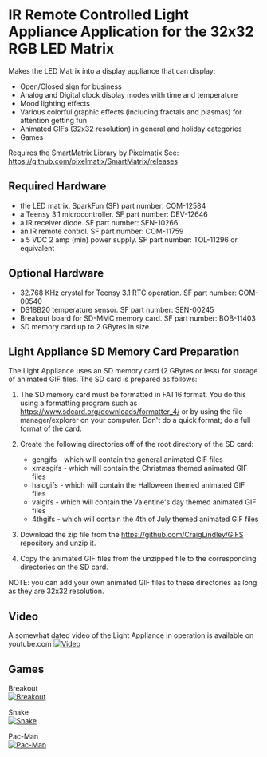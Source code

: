 IR Remote Controlled Light Appliance Application for the 32x32 RGB LED Matrix
=============================================================================

Makes the LED Matrix into a display appliance that can display:
 * Open/Closed sign for business
 * Analog and Digital clock display modes with time and temperature
 * Mood lighting effects
 * Various colorful graphic effects (including fractals and plasmas) for attention getting fun
 * Animated GIFs (32x32 resolution) in general and holiday categories
 * Games
  
Requires the SmartMatrix Library by Pixelmatix
See: https://github.com/pixelmatix/SmartMatrix/releases

Required Hardware
-----------------
*  the LED matrix. SparkFun (SF) part number: COM-12584
*  a Teensy 3.1 microcontroller. SF part number: DEV-12646
*  a IR receiver diode. SF part number: SEN-10266
*  an IR remote control. SF part number: COM-11759
*  a 5 VDC 2 amp (min) power supply. SF part number: TOL-11296 or equivalent

Optional Hardware
-----------------
*  32.768 KHz crystal for Teensy 3.1 RTC operation. SF part number: COM-00540
*  DS18B20 temperature sensor. SF part number: SEN-00245
*  Breakout board for SD-MMC memory card. SF part number: BOB-11403
*  SD memory card up to 2 GBytes in size

Light Appliance SD Memory Card Preparation
------------------------------------------
The Light Appliance uses an SD memory card (2 GBytes or less) for storage of animated GIF files. The
SD card is prepared as follows:

1. The SD memory card must be formatted in FAT16 format. You do this using a formatting program
   such as https://www.sdcard.org/downloads/formatter_4/ or by using the file manager/explorer on
   your computer. Don't do a quick format; do a full format of the card.

2. Create the following directories off of the root directory of the SD card: 
   * gengifs  – which will contain the general animated GIF files
   * xmasgifs - which will contain the Christmas themed animated GIF files
   * halogifs - which will contain the Halloween themed animated GIF files
   * valgifs  - which will contain the Valentine's day themed animated GIF files
   * 4thgifs  - which will contain the 4th of July themed animated GIF files

3. Download the zip file from the https://github.com/CraigLindley/GIFS repository and unzip it.

4. Copy the animated GIF files from the unzipped file to the corresponding directories on the SD card.

NOTE: you can add your own animated GIF files to these directories as long as they are 32x32 resolution.


Video
-----
A somewhat dated video of the Light Appliance in operation is available on youtube.com
[![Video](http://img.youtube.com/vi/VrOEJqX1-mE/0.jpg)](http://www.youtube.com/watch?v=VrOEJqX1-mE)  


Games
-----

Breakout  
[![Breakout](http://img.youtube.com/vi/j8szcxkgTSU/0.jpg)](http://www.youtube.com/watch?v=j8szcxkgTSU)  

Snake  
[![Snake](http://img.youtube.com/vi/G5TUtR3zWg4/0.jpg)](http://www.youtube.com/watch?v=G5TUtR3zWg4)  

Pac-Man  
[![Pac-Man](http://img.youtube.com/vi/f6wRntnCA6A/0.jpg)](http://www.youtube.com/watch?v=f6wRntnCA6A)  
